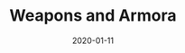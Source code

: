 ---
layout: page
title: Weapons and Armora
tags: [haven, rpg, items, weapons, armors]
date: 2020-01-11
comments: false
---